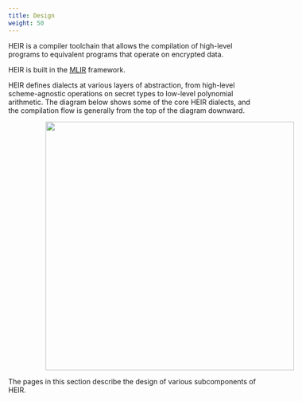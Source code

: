 ```yaml
---
title: Design
weight: 50
---
```


HEIR is a compiler toolchain that allows the compilation of high-level programs
to equivalent programs that operate on encrypted data.

HEIR is built in the [MLIR](https://mlir.llvm.org/) framework.

HEIR defines dialects at various layers of abstraction, from high-level
scheme-agnostic operations on secret types to low-level polynomial arithmetic.
The diagram below shows some of the core HEIR dialects, and the compilation flow
is generally from the top of the diagram downward.

<img style="display:block; margin-left:75px; width:500px;" src="/images/dialect-diagram.png" />

The pages in this section describe the design of various subcomponents of HEIR.
